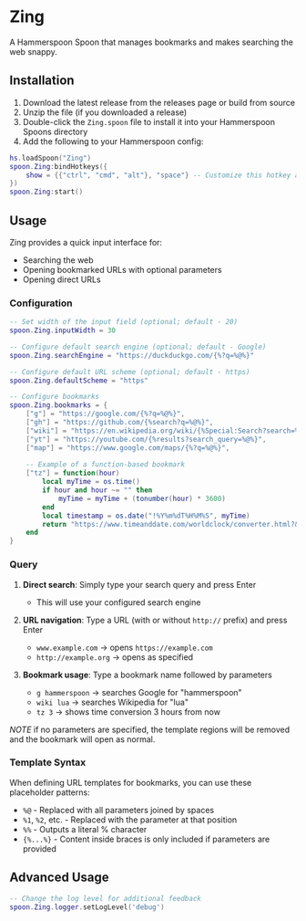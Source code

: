 # Zing

A Hammerspoon Spoon that manages bookmarks and makes searching the web snappy.

## Installation

1. Download the latest release from the releases page or build from source
2. Unzip the file (if you downloaded a release)
3. Double-click the `Zing.spoon` file to install it into your Hammerspoon Spoons directory
4. Add the following to your Hammerspoon config:

```lua
hs.loadSpoon("Zing")
spoon.Zing:bindHotkeys({
    show = {{"ctrl", "cmd", "alt"}, "space"} -- Customize this hotkey as desired
})
spoon.Zing:start()
```

## Usage

Zing provides a quick input interface for:
- Searching the web
- Opening bookmarked URLs with optional parameters
- Opening direct URLs

### Configuration

```lua
-- Set width of the input field (optional; default - 20)
spoon.Zing.inputWidth = 30

-- Configure default search engine (optional; default - Google)
spoon.Zing.searchEngine = "https://duckduckgo.com/{%?q=%@%}"

-- Configure default URL scheme (optional; default - https)
spoon.Zing.defaultScheme = "https"

-- Configure bookmarks
spoon.Zing.bookmarks = {
    ["g"] = "https://google.com/{%?q=%@%}",
    ["gh"] = "https://github.com/{%search?q=%@%}",
    ["wiki"] = "https://en.wikipedia.org/wiki/{%Special:Search?search=%@%}",
    ["yt"] = "https://youtube.com/{%results?search_query=%@%}",
    ["map"] = "https://www.google.com/maps/{%?q=%@%}",
    
    -- Example of a function-based bookmark
    ["tz"] = function(hour)
        local myTime = os.time()
        if hour and hour ~= "" then
            myTime = myTime + (tonumber(hour) * 3600)
        end
        local timestamp = os.date("!%Y%m%dT%H%M%S", myTime)
        return "https://www.timeanddate.com/worldclock/converter.html?&p1=75&p2=136&iso=" .. timestamp
    end
}
```

### Query

1. **Direct search**: Simply type your search query and press Enter
   - This will use your configured search engine

2. **URL navigation**: Type a URL (with or without `http://` prefix) and press Enter
   - `www.example.com` → opens `https://example.com`
   - `http://example.org` → opens as specified

3. **Bookmark usage**: Type a bookmark name followed by parameters
   - `g hammerspoon` → searches Google for "hammerspoon"
   - `wiki lua` → searches Wikipedia for "lua"
   - `tz 3` → shows time conversion 3 hours from now

_NOTE_ if no parameters are specified, the template regions will be removed and the
bookmark will open as normal.

### Template Syntax

When defining URL templates for bookmarks, you can use these placeholder patterns:

- `%@` - Replaced with all parameters joined by spaces
- `%1`, `%2`, etc. - Replaced with the parameter at that position
- `%%` - Outputs a literal % character
- `{%...%}` - Content inside braces is only included if parameters are provided

## Advanced Usage

```lua
-- Change the log level for additional feedback
spoon.Zing.logger.setLogLevel('debug')
```
